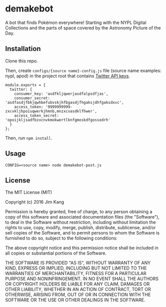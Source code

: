 demakebot
=============

A bot that finds Pokémon everywhere! Starting with the NYPL Digital Collections and the parts of space covered by the Astronomy Picture of the Day.

Installation
------------

Clone this repo.

Then, create `configs/{source name}-config.js` file (source name examples: nypl, apod) in the project root that contains [Twitter API keys](https://gist.github.com/jimkang/34d16247b40097d8cace).

    module.exports = {
      twitter: {
        consumer_key: 'asdfkljqwerjasdfalpsdfjas',
        consumer_secret: 'asdfasdjfbkjqwhbefubvskjhfbgasdjfhgaksjdhfgaksdxvc',
        access_token: '9999999999-zxcvkljhpoiuqwerkjhmnb,mnzxcvasdklfhwer',
        access_token_secret: 'opoijkljsadfbzxcnvkmokwertlknfgmoskdfgossodrh'
      }
    };

Then, run `npm install`.

Usage
-----

    CONFIG=<source name> node demakebot-post.js

License
-------

The MIT License (MIT)

Copyright (c) 2016 Jim Kang

Permission is hereby granted, free of charge, to any person obtaining a copy
of this software and associated documentation files (the "Software"), to deal
in the Software without restriction, including without limitation the rights
to use, copy, modify, merge, publish, distribute, sublicense, and/or sell
copies of the Software, and to permit persons to whom the Software is
furnished to do so, subject to the following conditions:

The above copyright notice and this permission notice shall be included in
all copies or substantial portions of the Software.

THE SOFTWARE IS PROVIDED "AS IS", WITHOUT WARRANTY OF ANY KIND, EXPRESS OR
IMPLIED, INCLUDING BUT NOT LIMITED TO THE WARRANTIES OF MERCHANTABILITY,
FITNESS FOR A PARTICULAR PURPOSE AND NONINFRINGEMENT. IN NO EVENT SHALL THE
AUTHORS OR COPYRIGHT HOLDERS BE LIABLE FOR ANY CLAIM, DAMAGES OR OTHER
LIABILITY, WHETHER IN AN ACTION OF CONTRACT, TORT OR OTHERWISE, ARISING FROM,
OUT OF OR IN CONNECTION WITH THE SOFTWARE OR THE USE OR OTHER DEALINGS IN
THE SOFTWARE.
